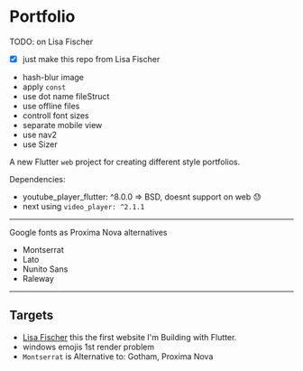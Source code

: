 # Portfolio

<!--
[![Flutter Responsive](https://img.shields.io/badge/flutter-responsive-brightgreen.svg?style=flat-square)](https://github.com/Codelessly/ResponsiveFramework) -->

TODO: on Lisa Fischer
- [x] just make this repo from Lisa Fischer
- hash-blur image
- apply `const`
- use dot name fileStruct
- use offline files
- controll font sizes
- separate mobile view
- use nav2
- use Sizer

A new Flutter `web` project for creating different style portfolios.

Dependencies:

- youtube_player_flutter: ^8.0.0 => BSD, doesnt support on web 😓
- next using `video_player: ^2.1.1`

---

Google fonts as Proxima Nova alternatives

- Montserrat
- Lato
- Nunito Sans
- Raleway

---

## Targets

- [Lisa Fischer](http://www.lisasuefischer.com/)
  this the first website I'm Building with Flutter.
- windows emojis 1st render problem
- `Montserrat` is Alternative to: Gotham, Proxima Nova
